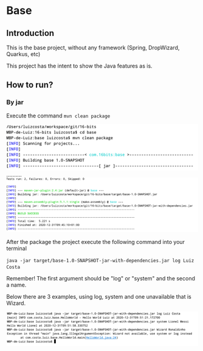 # Base

## Introduction
This is the base project, without any framework (Spring, DropWizard, Quarkus, etc)

This project has the intent to show the Java features as is.

## How to run?
### By jar
Execute the command ``mvn clean package``

![](src/main/resources/helloworld/mvn-package.png) 
..........
![](src/main/resources/helloworld/mvn-success.png) 

After the package the project execute the following command into your terminal

``java -jar target/base-1.0-SNAPSHOT-jar-with-dependencies.jar log Luiz Costa``

Remember! The first argument should be "log" or "system" and the second a name.

Below there are 3 examples, using log, system and one unavailable that is Wizard. 

![](src/main/resources/helloworld/running.png) 